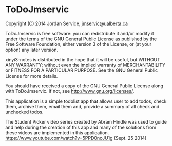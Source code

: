 ToDoJmservic
============
Copyright (C) 2014 Jordan Service, jmservic@ualberta.ca

ToDoJmservic is free software: you can redistribute it and/or modify
it under the terms of the GNU General Public License as published by
the Free Software Foundation, either version 3 of the License, or
(at your option) any later version.

xinyi3-notes is distributed in the hope that it will be useful,
but WITHOUT ANY WARRANTY; without even the implied warranty of
MERCHANTABILITY or FITNESS FOR A PARTICULAR PURPOSE.  See the
GNU General Public License for more details.

You should have received a copy of the GNU General Public License
along with ToDoJmservic.  If not, see <http://www.gnu.org/licenses/>.

This application is a simple todolist app that allows user to add todos, check them, archive them, email them and, provide a summary of all check and unchecked todos.

The Student Picker video series created by Abram Hindle was used to guide and help during the creation of this app and many of the solutions from these videos are implemented in this application. https://www.youtube.com/watch?v=5PPD0ncJU1g (Sept. 25 2014)

